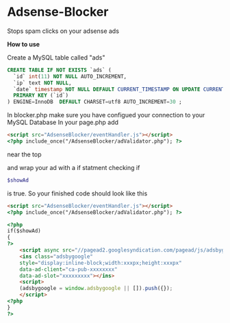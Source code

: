Adsense-Blocker
===============

Stops spam clicks on your adsense ads

**How to use**

Create a MySQL table called "ads" 

```SQL
CREATE TABLE IF NOT EXISTS `ads` (
  `id` int(11) NOT NULL AUTO_INCREMENT,
  `ip` text NOT NULL,
  `date` timestamp NOT NULL DEFAULT CURRENT_TIMESTAMP ON UPDATE CURRENT_TIMESTAMP,
  PRIMARY KEY (`id`)
) ENGINE=InnoDB  DEFAULT CHARSET=utf8 AUTO_INCREMENT=30 ;
```
In  blocker.php make sure you have configued your connection to your MySQL Database
In your page.php add 
```HTML
<script src="AdsenseBlocker/eventHandler.js"></script>
<?php include_once("/AdsenseBlocker/adValidator.php"); ?>
```
near the top

and wrap your ad with a if statment checking if 
```php
$showAd
```
is true.
So your finished code should look like this
```HTML
<script src="AdsenseBlocker/eventHandler.js"></script>
<?php include_once("/AdsenseBlocker/adValidator.php"); ?>

<?php
if($showAd)
{
?>
	<script async src="//pagead2.googlesyndication.com/pagead/js/adsbygoogle.js"></script>
	<ins class="adsbygoogle"
	style="display:inline-block;width:xxxpx;height:xxxpx"
	data-ad-client="ca-pub-xxxxxxxx"
	data-ad-slot="xxxxxxxxx"></ins>
	<script>
	(adsbygoogle = window.adsbygoogle || []).push({});
	</script>
<?php
}
?>
```
